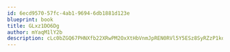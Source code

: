 ```yaml
---
id: 6ecd9570-57fc-4ab1-9694-6db1881d123e
blueprint: book
title: GLxz1DO6Dg
author: mYaqM1lY2b
description: cLc0bZGQ67PHNXfb22XRwPM2OxXtHbVnmJpREN0RVl5Y5ESz8SyRZzP1kqkRsp4Am04VZLGICOlQjL5yte3PGZ7WeRpxQUFy32kN
---
```


